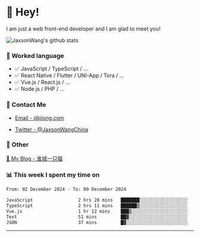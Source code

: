 # 👋 Hey!

I am just a web front-end developer and I am glad to meet you!

![JaxsonWang's github stats](https://github-readme-stats.vercel.app/api?username=JaxsonWang&&show_icons=true&&title_color=1abc9c&&icon_color=1abc9c)


### 📝 Worked language

- ✅ JavaScript / TypeScript / ...
- ✅ React Native / Flutter / UNI-App / Tora / ...
- ✅ Vue.js / React.js / ...
- ✅ Node.js / PHP / ...

### 📮 Contact Me

- [Email - i@iiong.com](mailto:i@iiong.com)

- [Twitter - @JaxsonWangChina](https://twitter.com/JaxsonWangChina)

### 🤪 Other

[📌 My Blog - 淮城一只猫](https://iiong.com)

### 📊 This week I spent my time on

<!--START_SECTION:waka-->

```txt
From: 02 December 2024 - To: 09 December 2024

JavaScript                 2 hrs 28 mins   ███████░░░░░░░░░░░░░░░░░░   28.58 %
TypeScript                 2 hrs 11 mins   ██████▒░░░░░░░░░░░░░░░░░░   25.25 %
Vue.js                     1 hr 12 mins    ███▒░░░░░░░░░░░░░░░░░░░░░   13.90 %
Text                       51 mins         ██▓░░░░░░░░░░░░░░░░░░░░░░   10.00 %
JSON                       37 mins         █▓░░░░░░░░░░░░░░░░░░░░░░░   07.27 %
```

<!--END_SECTION:waka-->

---
